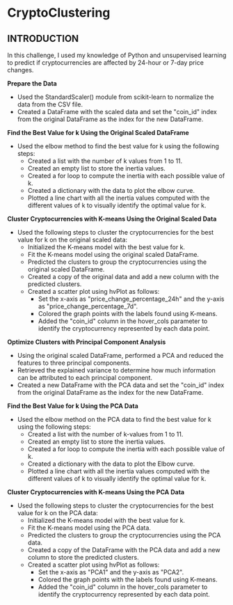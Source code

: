 # CryptoClustering

## INTRODUCTION

In this challenge, I used my knowledge of Python and unsupervised learning to predict if cryptocurrencies are affected by 24-hour or 7-day price changes.

**Prepare the Data**

- Used the StandardScaler() module from scikit-learn to normalize the data from the CSV file.
- Created a DataFrame with the scaled data and set the "coin_id" index from the original DataFrame as the index for the new DataFrame.

**Find the Best Value for k Using the Original Scaled DataFrame**

- Used the elbow method to find the best value for k using the following steps:
  - Created a list with the number of k values from 1 to 11.
  - Created an empty list to store the inertia values.
  - Created a for loop to compute the inertia with each possible value of k.
  - Created a dictionary with the data to plot the elbow curve.
  - Plotted a line chart with all the inertia values computed with the different values of k to visually identify the optimal value for k.

**Cluster Cryptocurrencies with K-means Using the Original Scaled Data**

- Used the following steps to cluster the cryptocurrencies for the best value for k on the original scaled data:
  - Initialized the K-means model with the best value for k.
  - Fit the K-means model using the original scaled DataFrame.
  - Predicted the clusters to group the cryptocurrencies using the original scaled DataFrame.
  - Created a copy of the original data and add a new column with the predicted clusters.
  - Created a scatter plot using hvPlot as follows:
    - Set the x-axis as "price_change_percentage_24h" and the y-axis as "price_change_percentage_7d".
    - Colored the graph points with the labels found using K-means.
    - Added the "coin_id" column in the hover_cols parameter to identify the cryptocurrency represented by each data point.

**Optimize Clusters with Principal Component Analysis**

- Using the original scaled DataFrame, performed a PCA and reduced the features to three principal components.
- Retrieved the explained variance to determine how much information can be attributed to each principal component.
- Created a new DataFrame with the PCA data and set the "coin_id" index from the original DataFrame as the index for the new DataFrame.

**Find the Best Value for k Using the PCA Data**

- Used the elbow method on the PCA data to find the best value for k using the following steps:
  - Created a list with the number of k-values from 1 to 11.
  - Created an empty list to store the inertia values.
  - Created a for loop to compute the inertia with each possible value of k.
  - Created a dictionary with the data to plot the Elbow curve.
  - Plotted a line chart with all the inertia values computed with the different values of k to visually identify the optimal value for k.

**Cluster Cryptocurrencies with K-means Using the PCA Data**

- Used the following steps to cluster the cryptocurrencies for the best value for k on the PCA data:
  - Initialized the K-means model with the best value for k.
  - Fit the K-means model using the PCA data.
  - Predicted the clusters to group the cryptocurrencies using the PCA data.
  - Created a copy of the DataFrame with the PCA data and add a new column to store the predicted clusters.
  - Created a scatter plot using hvPlot as follows:
    - Set the x-axis as "PCA1" and the y-axis as "PCA2".
    - Colored the graph points with the labels found using K-means.
    - Added the "coin_id" column in the hover_cols parameter to identify the cryptocurrency represented by each data point.
